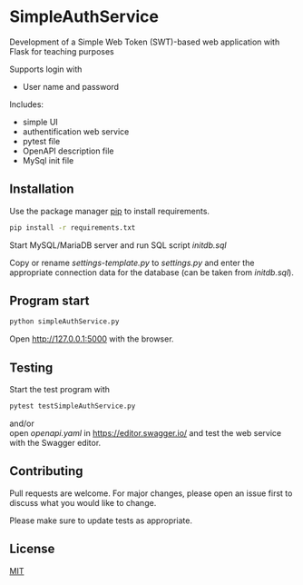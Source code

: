 # SimpleAuthService
<p>Development of a Simple Web Token (SWT)-based web application with Flask for teaching purposes</p>

Supports login with 
<ul>
<li>User name and password</li>
</ul>

Includes:
<ul>
<li>simple UI</li>
<li>authentification web service</li>
<li>pytest file</li>
<li>OpenAPI description file</li>
<li>MySql init file</li>
</ul>

## Installation

Use the package manager [pip](https://pip.pypa.io/en/stable/) to install requirements.

```bash
pip install -r requirements.txt
```
<p>Start MySQL/MariaDB server and run SQL script <i>initdb.sql</i></p>
<p>Copy or rename <i>settings-template.py</i> to <i>settings.py</i> and enter the appropriate connection data for the database (can be taken from <i>initdb.sql</i>).</p>

## Program start

```bash
python simpleAuthService.py
```

Open http://127.0.0.1:5000 with the browser.

## Testing

Start the test program with 
```bash
pytest testSimpleAuthService.py
```
and/or <br>
open <i>openapi.yaml</i> in https://editor.swagger.io/ and test the web service with the Swagger editor.

## Contributing

Pull requests are welcome. For major changes, please open an issue first
to discuss what you would like to change.

Please make sure to update tests as appropriate.

## License

[MIT](https://choosealicense.com/licenses/mit/)
